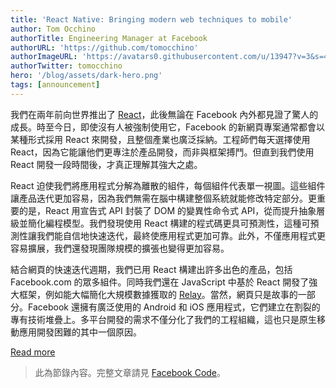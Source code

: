 ```yaml
---
title: 'React Native: Bringing modern web techniques to mobile'
author: Tom Occhino
authorTitle: Engineering Manager at Facebook
authorURL: 'https://github.com/tomocchino'
authorImageURL: 'https://avatars0.githubusercontent.com/u/13947?v=3&s=460'
authorTwitter: tomocchino
hero: '/blog/assets/dark-hero.png'
tags: [announcement]
---
```


我們在兩年前向世界推出了 [React](https://code.facebook.com/projects/176988925806765/react/)，此後無論在 Facebook 內外都見證了驚人的成長。時至今日，即使沒有人被強制使用它，Facebook 的新網頁專案通常都會以某種形式採用 React 來開發，且整個產業也廣泛採納。工程師們每天選擇使用 React，因為它能讓他們更專注於產品開發，而非與框架搏鬥。但直到我們使用 React 開發一段時間後，才真正理解其強大之處。

React 迫使我們將應用程式分解為離散的組件，每個組件代表單一視圖。這些組件讓產品迭代更加容易，因為我們無需在腦中構建整個系統就能修改特定部分。更重要的是，React 用宣告式 API 封裝了 DOM 的變異性命令式 API，從而提升抽象層級並簡化編程模型。我們發現使用 React 構建的程式碼更具可預測性，這種可預測性讓我們能自信地快速迭代，最終使應用程式更加可靠。此外，不僅應用程式更容易擴展，我們還發現團隊規模的擴張也變得更加容易。

結合網頁的快速迭代週期，我們已用 React 構建出許多出色的產品，包括 Facebook.com 的眾多組件。同時我們還在 JavaScript 中基於 React 開發了強大框架，例如能大幅簡化大規模數據獲取的 [Relay](https://reactjs.org/blog/2015/02/20/introducing-relay-and-graphql.html)。當然，網頁只是故事的一部分。Facebook 還擁有廣泛使用的 Android 和 iOS 應用程式，它們建立在割裂的專有技術堆疊上。多平台開發的需求不僅分化了我們的工程組織，這也只是原生移動應用開發困難的其中一個原因。

<footer>
  <a
    href="https://code.facebook.com/posts/1014532261909640/react-native-bringing-modern-web-techniques-to-mobile/"
    className="btn">Read more</a>
</footer>

> 此為節錄內容。完整文章請見 [Facebook Code](https://code.facebook.com/posts/1014532261909640/react-native-bringing-modern-web-techniques-to-mobile/)。